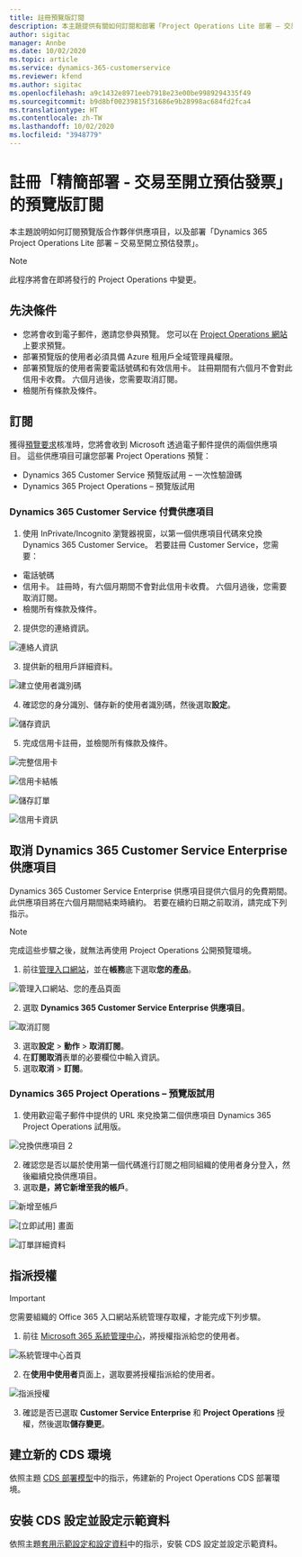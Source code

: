 ```yaml
---
title: 註冊預覽版訂閱
description: 本主題提供有關如何訂閱和部署「Project Operations Lite 部署 – 交易至開立預估發票」的資訊。
author: sigitac
manager: Annbe
ms.date: 10/02/2020
ms.topic: article
ms.service: dynamics-365-customerservice
ms.reviewer: kfend
ms.author: sigitac
ms.openlocfilehash: a9c1432e8971eeb7918e23e00be9989294335f49
ms.sourcegitcommit: b9d8bf00239815f31686e9b28998ac684fd2fca4
ms.translationtype: HT
ms.contentlocale: zh-TW
ms.lasthandoff: 10/02/2020
ms.locfileid: "3948779"
---
```

# <a name="sign-up-for-a-preview-subscription-for-lite-deployment--deal-to-proforma-invoicing"></a>註冊「精簡部署 - 交易至開立預估發票」的預覽版訂閱

本主題說明如何訂閱預覽版合作夥伴供應項目，以及部署「Dynamics 365 Project Operations Lite 部署 – 交易至開立預估發票」。

> [!NOTE]
> 此程序將會在即將發行的 Project Operations 中變更。

## <a name="prerequisites"></a>先決條件

- 您將會收到電子郵件，邀請您參與預覽。 您可以在 [Project Operations 網站](https://dynamics.microsoft.com/en-us/project-operations/overview/)上要求預覽。
- 部署預覽版的使用者必須具備 Azure 租用戶全域管理員權限。
- 部署預覽版的使用者需要電話號碼和有效信用卡。 註冊期間有六個月不會對此信用卡收費。 六個月過後，您需要取消訂閱。 
- 檢閱所有條款及條件。

## <a name="subscribe"></a>訂閱

獲得[預覽要求](https://forms.office.com/FormsPro/Pages/ResponsePage.aspx?id=v4j5cvGGr0GRqy180BHbR56j8lZs0FdAvwT75_WNFyxUMkRDV1NYQU5TNjE2VjhKOVBUNVg2R0s1NC4u)核准時，您將會收到 Microsoft 透過電子郵件提供的兩個供應項目。 這些供應項目可讓您部署 Project Operations 預覽：

- Dynamics 365 Customer Service 預覽版試用 – 一次性驗證碼
- Dynamics 365 Project Operations – 預覽版試用

### <a name="dynamics-365-customer-service-paid-offer"></a>Dynamics 365 Customer Service 付費供應項目

1. 使用 InPrivate/Incognito 瀏覽器視窗，以第一個供應項目代碼來兌換 Dynamics 365 Customer Service。 若要註冊 Customer Service，您需要：

- 電話號碼
- 信用卡。 註冊時，有六個月期間不會對此信用卡收費。 六個月過後，您需要取消訂閱。
- 檢閱所有條款及條件。

2. 提供您的連絡資訊。

![連絡人資訊](./media/1ContactInformation.png)

3. 提供新的租用戶詳細資料。

![建立使用者識別碼](./media/2CreateUserID.png)

4. 確認您的身分識別、儲存新的使用者識別碼，然後選取**設定**。

![儲存資訊](./media/3SaveInfo.png)

5. 完成信用卡註冊，並檢閱所有條款及條件。 

![完整信用卡](./media/4CompleteCreditCard.png)

![信用卡結帳](./media/5CreditCardCheckout.png)

![儲存訂單](./media/6SaveOrder.png)

![信用卡資訊](./media/7Confirmation.png)

## <a name="cancel-the-dynamics-365-customer-service-enterprise-offer"></a>取消 Dynamics 365 Customer Service Enterprise 供應項目

Dynamics 365 Customer Service Enterprise 供應項目提供六個月的免費期間。 此供應項目將在六個月期間結束時續約。 若要在續約日期之前取消，請完成下列指示。 

> [!NOTE]
> 完成這些步驟之後，就無法再使用 Project Operations 公開預覽環境。

1. 前往[管理入口網站](https://admin.microsoft.com/)，並在**帳務**底下選取**您的產品**。

![管理入口網站、您的產品頁面](./media/8AdminPortal.png)

2. 選取 **Dynamics 365 Customer Service Enterprise 供應項目**。

![取消訂閱](./media/9CancelSubscription.png)

3. 選取**設定** > **動作** > **取消訂閱**。
4. 在**訂閱取消**表單的必要欄位中輸入資訊。
5. 選取**取消** > **訂閱**。

### <a name="dynamics-365-project-operations--preview-trial"></a>Dynamics 365 Project Operations – 預覽版試用

1. 使用歡迎電子郵件中提供的 URL 來兌換第二個供應項目 Dynamics 365 Project Operations 試用版。

![兌換供應項目 2](./media/10RedeemOffer2.png)

2. 確認您是否以屬於使用第一個代碼進行訂閱之相同組織的使用者身分登入，然後繼續兌換供應項目。 
3. 選取**是，將它新增至我的帳戶**。

![新增至帳戶](./media/11AddToAccount.png)

![[立即試用] 畫面](./media/12TryNow.png)

![訂單詳細資料](./media/13Confirmation.png)

## <a name="assign-licenses"></a>指派授權

> [!IMPORTANT]
> 您需要組織的 Office 365 入口網站系統管理存取權，才能完成下列步驟。

1. 前往 [Microsoft 365 系統管理中心](https://portal.office.com/)，將授權指派給您的使用者。

![系統管理中心首頁](./media/14AdminPortal.png)

2. 在**使用中使用者**頁面上，選取要將授權指派給的使用者。

![指派授權](./media/15AssignLicenses.png)

3. 確認是否已選取 **Customer Service Enterprise** 和 **Project Operations** 授權，然後選取**儲存變更**。

## <a name="create-a-new-cds-environment"></a>建立新的 CDS 環境

依照主題 [CDS 部署模型](lite-deployment.md)中的指示，佈建新的 Project Operations CDS 部署環境。

## <a name="install-a-cds-configuration-and-setup-demo-data"></a>安裝 CDS 設定並設定示範資料

依照主題[套用示範設定和設定資料](lite-apply-demo-setup-config-data.md)中的指示，安裝 CDS 設定並設定示範資料。
